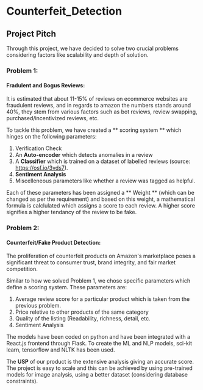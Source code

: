 # Counterfeit_Detection


## Project Pitch
Through this project, we have decided to solve two crucial problems considering factors like scalability and depth of solution. 

### Problem 1:
#### Fradulent and Bogus Reviews:
It is estimated that about 11-15% of reviews on ecommerce websites are fraudulent reviews, and in regards to amazon the numbers stands around 40%, they stem from various factors such as bot reviews, review swapping, purchased/incentivized reviews, etc.

To tackle this problem, we have created a ** scoring system ** which hinges on the following parameters: 
1) Verification Check
2) An **Auto-encoder** which detects anomalies in a review
3) A **Classifier** which is trained on a dataset of labelled reviews (source: https://osf.io/3vds7).
4) **Sentiment Analysis**
5) Miscelleneous parameters like whether a review was tagged as helpful.

Each of these parameters has been assigned a ** Weight ** (which can be changed as per the requirement) and based on this weight, a mathematical formula is calclulated which assigns a score to each review. A higher score signifies a higher tendancy of the review to be fake. 


### Problem 2:
#### Counterfeit/Fake Product Detection:
The proliferation of counterfeit products on Amazon's marketplace poses a significant threat to consumer trust, brand integrity, and fair market competition.

Similar to how we solved Problem 1, we chose specific parameters which define a scoring system. These parameters are:
1) Average review score for a particular product which is taken from the previous problem.
2) Price reletive to other products of the same category
3) Quality of the listing (Readability, richness, detail, etc.
4) Sentiment Analysis

The models have been coded on python and have been integrated with a React.js frontend through Flask. To create the ML and NLP models, sci-kit learn, tensorflow and NLTK has been used.

The **USP** of our product is the extensive analysis giving an accurate score. The project is easy to scale and this can be achieved by using pre-trained models for image analysis, using a better dataset (considering database constraints).
